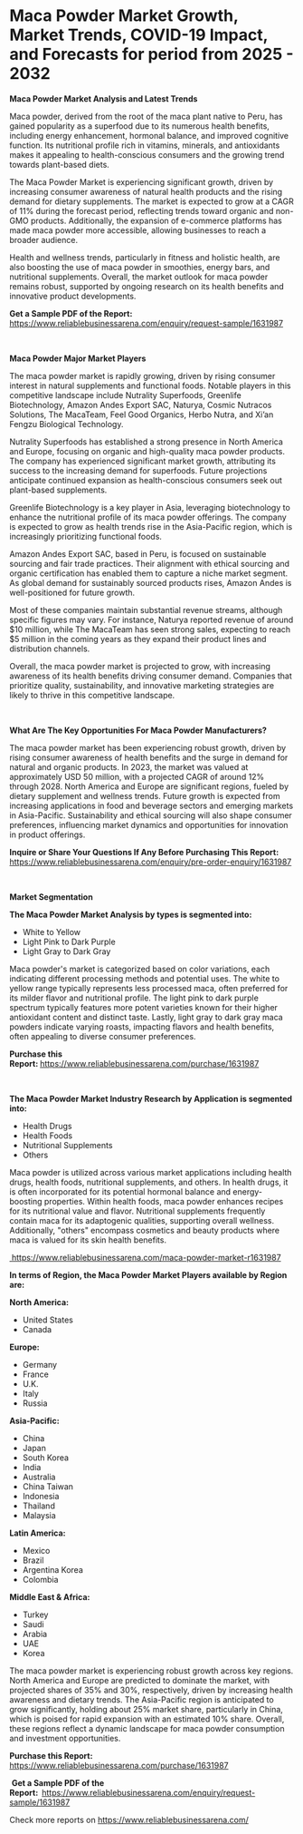 <p><h1>Maca Powder Market Growth, Market Trends, COVID-19 Impact, and Forecasts for period from 2025 - 2032</h1></p><p><strong>Maca Powder Market Analysis and Latest Trends</strong></p>
<p><p>Maca powder, derived from the root of the maca plant native to Peru, has gained popularity as a superfood due to its numerous health benefits, including energy enhancement, hormonal balance, and improved cognitive function. Its nutritional profile rich in vitamins, minerals, and antioxidants makes it appealing to health-conscious consumers and the growing trend towards plant-based diets.</p><p>The Maca Powder Market is experiencing significant growth, driven by increasing consumer awareness of natural health products and the rising demand for dietary supplements. The market is expected to grow at a CAGR of 11% during the forecast period, reflecting trends toward organic and non-GMO products. Additionally, the expansion of e-commerce platforms has made maca powder more accessible, allowing businesses to reach a broader audience. </p><p>Health and wellness trends, particularly in fitness and holistic health, are also boosting the use of maca powder in smoothies, energy bars, and nutritional supplements. Overall, the market outlook for maca powder remains robust, supported by ongoing research on its health benefits and innovative product developments.</p></p>
<p><strong>Get a Sample PDF of the Report:&nbsp;</strong> <a href="https://www.reliablebusinessarena.com/enquiry/request-sample/1631987?utm_campaign=2269&utm_medium=2&utm_source=Github&utm_content=ia&utm_term=30012025&utm_id=maca-powder">https://www.reliablebusinessarena.com/enquiry/request-sample/1631987</a></p>
<p>&nbsp;</p>
<p><strong>Maca Powder Major Market Players</strong></p>
<p><p>The maca powder market is rapidly growing, driven by rising consumer interest in natural supplements and functional foods. Notable players in this competitive landscape include Nutrality Superfoods, Greenlife Biotechnology, Amazon Andes Export SAC, Naturya, Cosmic Nutracos Solutions, The MacaTeam, Feel Good Organics, Herbo Nutra, and Xi’an Fengzu Biological Technology.</p><p>Nutrality Superfoods has established a strong presence in North America and Europe, focusing on organic and high-quality maca powder products. The company has experienced significant market growth, attributing its success to the increasing demand for superfoods. Future projections anticipate continued expansion as health-conscious consumers seek out plant-based supplements.</p><p>Greenlife Biotechnology is a key player in Asia, leveraging biotechnology to enhance the nutritional profile of its maca powder offerings. The company is expected to grow as health trends rise in the Asia-Pacific region, which is increasingly prioritizing functional foods.</p><p>Amazon Andes Export SAC, based in Peru, is focused on sustainable sourcing and fair trade practices. Their alignment with ethical sourcing and organic certification has enabled them to capture a niche market segment. As global demand for sustainably sourced products rises, Amazon Andes is well-positioned for future growth.</p><p>Most of these companies maintain substantial revenue streams, although specific figures may vary. For instance, Naturya reported revenue of around $10 million, while The MacaTeam has seen strong sales, expecting to reach $5 million in the coming years as they expand their product lines and distribution channels.</p><p>Overall, the maca powder market is projected to grow, with increasing awareness of its health benefits driving consumer demand. Companies that prioritize quality, sustainability, and innovative marketing strategies are likely to thrive in this competitive landscape.</p></p>
<p>&nbsp;</p>
<p><strong>What Are The Key Opportunities For Maca Powder Manufacturers?</strong></p>
<p><p>The maca powder market has been experiencing robust growth, driven by rising consumer awareness of health benefits and the surge in demand for natural and organic products. In 2023, the market was valued at approximately USD 50 million, with a projected CAGR of around 12% through 2028. North America and Europe are significant regions, fueled by dietary supplement and wellness trends. Future growth is expected from increasing applications in food and beverage sectors and emerging markets in Asia-Pacific. Sustainability and ethical sourcing will also shape consumer preferences, influencing market dynamics and opportunities for innovation in product offerings.</p></p>
<p><strong>Inquire or Share Your Questions If Any Before Purchasing This Report:</strong> <a href="https://www.reliablebusinessarena.com/enquiry/pre-order-enquiry/1631987?utm_campaign=2269&utm_medium=2&utm_source=Github&utm_content=ia&utm_term=30012025&utm_id=maca-powder">https://www.reliablebusinessarena.com/enquiry/pre-order-enquiry/1631987</a></p>
<p>&nbsp;</p>
<p><strong>Market Segmentation</strong></p>
<p><strong>The Maca Powder Market Analysis by types is segmented into:</strong></p>
<p><ul><li>White to Yellow</li><li>Light Pink to Dark Purple</li><li>Light Gray to Dark Gray</li></ul></p>
<p><p>Maca powder's market is categorized based on color variations, each indicating different processing methods and potential uses. The white to yellow range typically represents less processed maca, often preferred for its milder flavor and nutritional profile. The light pink to dark purple spectrum typically features more potent varieties known for their higher antioxidant content and distinct taste. Lastly, light gray to dark gray maca powders indicate varying roasts, impacting flavors and health benefits, often appealing to diverse consumer preferences.</p></p>
<p><strong>Purchase this Report:&nbsp;</strong><a href="https://www.reliablebusinessarena.com/purchase/1631987?utm_campaign=2269&utm_medium=2&utm_source=Github&utm_content=ia&utm_term=30012025&utm_id=maca-powder">https://www.reliablebusinessarena.com/purchase/1631987</a></p>
<p>&nbsp;</p>
<p><strong>The Maca Powder Market Industry Research by Application is segmented into:</strong></p>
<p><ul><li>Health Drugs</li><li>Health Foods</li><li>Nutritional Supplements</li><li>Others</li></ul></p>
<p><p>Maca powder is utilized across various market applications including health drugs, health foods, nutritional supplements, and others. In health drugs, it is often incorporated for its potential hormonal balance and energy-boosting properties. Within health foods, maca powder enhances recipes for its nutritional value and flavor. Nutritional supplements frequently contain maca for its adaptogenic qualities, supporting overall wellness. Additionally, "others" encompass cosmetics and beauty products where maca is valued for its skin health benefits.</p></p>
<p><a href="https://www.reliablebusinessarena.com/maca-powder-market-r1631987?utm_campaign=2269&utm_medium=2&utm_source=Github&utm_content=ia&utm_term=30012025&utm_id=maca-powder">&nbsp;https://www.reliablebusinessarena.com/maca-powder-market-r1631987</a></p>
<p><strong>In terms of Region, the Maca Powder Market Players available by Region are:</strong></p>
<p>
    <p> <strong> North America: </strong>
        <ul>
            <li>United States</li>
            <li>Canada</li>
        </ul>
        </p> 
    <p> <strong> Europe: </strong>
        <ul>
            <li>Germany</li>
            <li>France</li>
            <li>U.K.</li>
            <li>Italy</li>
            <li>Russia</li>
        </ul>
        </p> 
    <p> <strong> Asia-Pacific: </strong>
        <ul>
            <li>China</li>
            <li>Japan</li>
            <li>South Korea</li>
            <li>India</li>
            <li>Australia</li>
            <li>China Taiwan</li>
            <li>Indonesia</li>
            <li>Thailand</li>
            <li>Malaysia</li>
        </ul>
        </p> 
    <p> <strong> Latin America: </strong>
        <ul>
            <li>Mexico</li>
            <li>Brazil</li>
            <li>Argentina Korea</li>
            <li>Colombia</li>
        </ul>
        </p> 
    <p> <strong> Middle East & Africa: </strong>
        <ul>
            <li>Turkey</li>
            <li>Saudi</li>
            <li>Arabia</li>
            <li>UAE</li>
            <li>Korea</li>
        </ul>
    </p>
    </p>
<p><p>The maca powder market is experiencing robust growth across key regions. North America and Europe are predicted to dominate the market, with projected shares of 35% and 30%, respectively, driven by increasing health awareness and dietary trends. The Asia-Pacific region is anticipated to grow significantly, holding about 25% market share, particularly in China, which is poised for rapid expansion with an estimated 10% share. Overall, these regions reflect a dynamic landscape for maca powder consumption and investment opportunities.</p></p>
<p><strong>Purchase this Report: </strong><a href="https://www.reliablebusinessarena.com/purchase/1631987?utm_campaign=2269&utm_medium=2&utm_source=Github&utm_content=ia&utm_term=30012025&utm_id=maca-powder">https://www.reliablebusinessarena.com/purchase/1631987</a></p>
<p>&nbsp;<strong>Get a Sample PDF of the Report:&nbsp;&nbsp;</strong><a href="https://www.reliablebusinessarena.com/enquiry/request-sample/1631987?utm_campaign=2269&utm_medium=2&utm_source=Github&utm_content=ia&utm_term=30012025&utm_id=maca-powder">https://www.reliablebusinessarena.com/enquiry/request-sample/1631987</a></p>
<p><strong></strong></p>
<p>Check more reports on <a href="https://www.reliablebusinessarena.com/?utm_campaign=2269&utm_medium=2&utm_source=Github&utm_content=ia&utm_term=30012025&utm_id=maca-powder">https://www.reliablebusinessarena.com/</a></p>